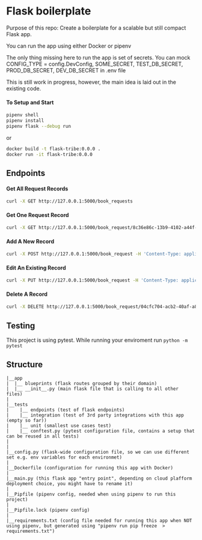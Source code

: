 # Flask boilerplate

Purpose of this repo:
Create a boilerplate for a scalable but still compact Flask app.

You can run the app using either Docker or pipenv

The only thing missing here to run the app is set of secrets. You can mock CONFIG_TYPE = config.DevConfig, SOME_SECRET, TEST_DB_SECRET, PROD_DB_SECRET, DEV_DB_SECRET in .env file

This is still work in progress, however, the main idea is laid out in the existing code.


#### To Setup and Start
```bash
pipenv shell
pipenv install
pipenv flask --debug run
```
or 
```bash
docker build -t flask-tribe:0.0.0 .
docker run -it flask-tribe:0.0.0

```
## Endpoints

#### Get All Request Records
```bash
curl -X GET http://127.0.0.1:5000/book_requests
```

#### Get One Request Record
```bash
curl -X GET http://127.0.0.1:5000/book_request/8c36e86c-13b9-4102-a44f-646015dfd981
```

#### Add A New Record
```bash
curl -X POST http://127.0.0.1:5000/book_request -H 'Content-Type: application/json' -d '{"title":"Booksy Book", "email": "testuser3@test.com"}'
```

#### Edit An Existing Record
```bash
curl -X PUT http://127.0.0.1:5000/book_request -H 'Content-Type: application/json' -d '{"title":"edited Booksy Book", "email": "testuser4@test.com"}'
```

#### Delete A Record
```bash
curl -X DELETE http://127.0.0.1:5000/book_request/04cfc704-acb2-40af-a8d3-4611fab54ada
```
## Testing
This project is using pytest. While running your enviroment run  ```python -m pytest``` 

## Structure
```
|__app
|  |__ blueprints (flask routes grouped by their domain)
|  |__ __init__.py (main flask file that is calling to all other files)
|
|__tests 
|    |__ endpoints (test of flask endpoints)
|    |__ integration (test of 3rd party integrations with this app (empty so far))
|    |__ unit (smallest use cases test)
|    |__ conftest.py (pytest configuration file, contains a setup that can be reused in all tests)
|
|
|__config.py (flask-wide configuration file, so we can use different set e.g. env variables for each environmet)
|
|__Dockerfile (configuration for running this app with Docker)
|
|__main.py (this flask app "entry point", depending on cloud plafform deployment choice, you might have to rename it)
|
|__Pipfile (pipenv config, needed when using pipenv to run this project)
|
|__Pipfile.lock (pipenv config)
|
|__requirements.txt (config file needed for running this app when NOT using pipenv, but generated using "pipenv run pip freeze  > requirements.txt")

```

